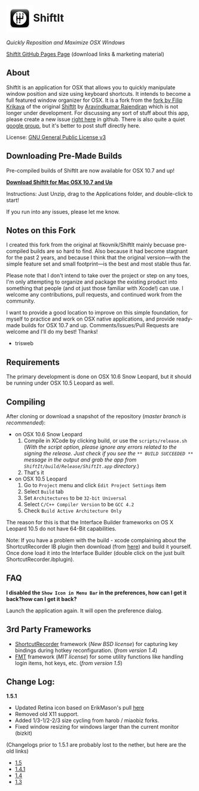 <h1><img src="https://github.com/fikovnik/ShiftIt/raw/master/artwork/ShiftIt.png" width="72" height="72" valign="middle"/>ShiftIt </h1>

*Quickly Reposition and Maximize OSX Windows*

[ShiftIt GitHub Pages Page][16] (download links & marketing material)

About
-----

ShiftIt is an application for OSX that allows you to quickly manipulate window position and size using keyboard shortcuts. It intends to become a full featured window organizer for OSX.
It is a fork from the [fork by Filip Krikava][15] of the original [ShiftIt][1] by [Aravindkumar Rajendiran][2] which is not longer under development. For discussing any sort of stuff about this app, please create a new issue [right here][3] in github. There is also quite a quiet [google group][4], but it's better to post stuff directly here.

License: [GNU General Public License v3][5]

Downloading Pre-Made Builds
---------------------------

Pre-compiled builds of ShiftIt are now available for OSX 10.7 and up!

**[Download ShiftIt for Mac OSX 10.7 and Up][14]**

Instructions: Just Unzip, drag to the Applications folder, and double-click to start!

If you run into any issues, please let me know.

Notes on this Fork
------------------
I created this fork from the original at fikovnik/ShiftIt mainly becuase pre-compiled builds are so hard to find. Also because 
it had become stagnant for the past 2 years, and because I think that the original version—with the simple feature set and 
small footprint—is the best and most stable thus far.

Please note that I don't intend to take over the project or step on any toes, I'm only attempting to organize
and package the existing product into something that people (and ot just those familiar with Xcode!) can 
use. I welcome any contributions, pull requests, and continued work from the community.

I want to provide a good location
to improve on this simple foundation, for myself to practice and work on OSX native applications, and provide ready-made builds for 
OSX 10.7 and up. Comments/Issues/Pull Requests are welcome and I'll do my best! Thanks! 

   - trisweb

Requirements
------------

The primary development is done on OSX 10.6 Snow Leopard, but it should be running under OSX 10.5 Leopard as well.

Compiling
---------

After cloning or download a snapshot of the repository (*master branch
is recommended*):

  * on OSX 10.6 Snow Leopard
       1. Compile in XCode by clicking build, or use the
        `scripts/release.sh` (*With the script option, please ignore any errors related to the signing the release. Just check if you see the `** BUILD SUCCEEDED **` message in the output and grab the app from `ShiftIt/build/Release/ShiftIt.app` directory.*)
       1. That's it
  * on OSX 10.5 Leopard
       1. Go to `Project` menu and click `Edit Project Settings` item
       1. Select `Build` tab
       1. Set `Architectures` to be `32-bit Universal`
       1. Select `C/C++ Compiler Version` to be `GCC 4.2`
       1. Check `Build Active Architecture Only`
	
The reason for this is that the Interface Builder frameworks on OS X Leopard 10.5 do not have 64-Bit capabilities. 

Note: If you have a problem with the build - xcode complaining about the ShortcutRecorder IB plugin then download (from [here][7]) and build it yourself. Once done load it into the Interface Builder (double click on the just built ShortcutRecorder.ibplugin).

FAQ
---

**I disabled the `Show Icon in Menu Bar` in the preferences, how can I get it back?how can I get it back?**

Launch the application again. It will open the preference dialog.

3rd Party Frameworks
--------------------

 * [ShortcutRecorder][7] framework (*New BSD license*) for capturing key bindings during hotkey reconfiguration. (*from version 1.4*)
 * [FMT][8] framework (*MIT license*) for some utility functions like handling login items, hot keys, etc. (*from version 1.5*)

Change Log:
---------------------------

**1.5.1**

* Updated Retina icon based on ErikMason's pull [here][13]
* Removed old X11 support.
* Added 1/3-1/2-2/3 size cycling from harob / miaobiz forks.
* Fixed window resizing for windows larger than the current monitor (bizkit)

(Changelogs prior to 1.5.1 are probably lost to the nether, but here are the old links)
  - [1.5][9]
  - [1.4.1][10]
  - [1.4][11]
  - [1.3][12]


  [1]: http://code.google.com/p/shiftit/
  [2]: http://ca.linkedin.com/in/aravind88
  [3]: https://github.com/trisweb/ShiftIt/issues
  [4]: http://groups.google.com/group/shiftitapp
  [5]: http://www.gnu.org/licenses/gpl.html
  [7]: http://code.google.com/p/shortcutrecorder/
  [8]: https://github.com/fikovnik/FMT
  [9]: http://nkuyu.net/apps/shiftit/release-notes-1.5.html
  [10]: http://nkuyu.net/apps/shiftit/release-notes-1.4.1.html
  [11]: http://nkuyu.net/apps/shiftit/release-notes-1.4.html
  [12]: http://nkuyu.net/apps/shiftit/release-notes-1.3.html
  [13]: https://github.com/fikovnik/ShiftIt/pull/88
  [14]: https://github.com/trisweb/ShiftIt/raw/master/builds/ShiftIt.zip
  [15]: https://github.com/fikovnik/ShiftIt
  [16]: http://trisweb.github.com/ShiftIt/